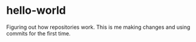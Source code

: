 # hello-world
Figuring out how repositories work.
This is me making changes and using commits for the first time.
